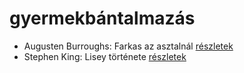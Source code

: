 # gyermekbántalmazás

- Augusten Burroughs: Farkas az asztalnál [részletek](_details/Augusten%20Burroughs.md#id_977)
- Stephen King: Lisey története [részletek](_details/Stephen%20King.md#id_546)